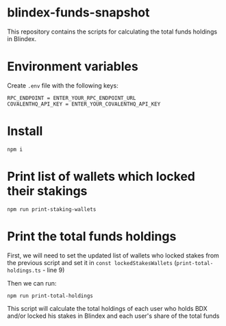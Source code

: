 # blindex-funds-snapshot

This repository contains the scripts for calculating the total funds holdings in Blindex.

# Environment variables
Create `.env` file with the following keys:
```
RPC_ENDPOINT = ENTER_YOUR_RPC_ENDPOINT_URL
COVALENTHQ_API_KEY = ENTER_YOUR_COVALENTHQ_API_KEY
```

# Install
```
npm i
```

# Print list of wallets which locked their stakings
```
npm run print-staking-wallets
```

# Print the total funds holdings

First, we will need to set the updated list of wallets who locked stakes from the previous script and set it in `const lockedStakesWallets` (`print-total-holdings.ts` - line 9) 

Then we can run:
```
npm run print-total-holdings
```

This script will calculate the total holdings of each user who holds BDX and/or locked his stakes in Blindex and each user's share of the total funds
